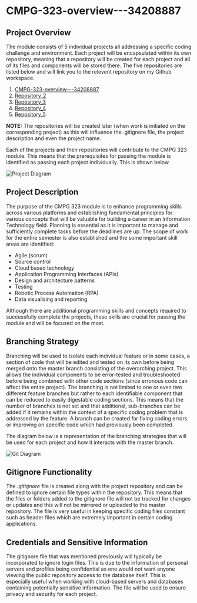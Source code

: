 # CMPG-323-overview---34208887

## Project Overview

The module consists of 5 individual projects all addressing a specific coding challenge and environment. Each project will be encapsulated within its own repository, meaning that a repository will be created for each project and all of its files and components will be stored there. The five repositories are listed below and will link you to the relevent repository on my Github workspace.

1. [CMPG-323-overview---34208887](https://github.com/Anja34208887/CMPG-323-overview---34208887.git)
2. [Repository_2]()
3. [Repository_3]()
4. [Repository_4]()
5. [Repository_5]()

**NOTE:** The repositories will be created later (when work is initiated on the corresponding project) as this will influence the .gitignore file, the project description and even the project name.

Each of the projects and their repositories will contribute to the CMPG 323 module. This means that the prerequisites for passing the module is identified as passing each project individually. This is shown below.

![Project Diagram](https://user-images.githubusercontent.com/79098262/185421692-c1525672-1fc4-4db6-b1b5-b095fea5dd7d.png)

## Project Description

The purpose of the CMPG 323 module is to enhance programming skills across various platforms and establishing fundamental principles for various concepts that will be valuable for building a career in an Information Technology field. Planning is essential as it is important to manage and sufficiently complete tasks before the deadlines are up. The scope of work for the entire semester is also established and the some important skill areas are identified:

* Agile (scrum)
* Source control
* Cloud based technology
* Application Programming Interfaces (APIs)
* Design and architecture patterns
* Testing
* Robotic Process Automation (RPA)
* Data visualising and reporting

Although there are additional programming skills and concepts required to successfully complete the projects, these skills are crucial for passing the module and will be focused on the most.


## Branching Strategy

Branching will be used to isolate each individual feature or in some cases, a section of code that will be edited and tested on its own before being merged onto the master branch consisting of the overarching project. This allows the individual components to be error-tested and troubleshooted before being combined with other code sections (since erronous code can affect the entire project). The branching is not limited to one or even two different feature branches but rather to each identifiable component that can be reduced to easily digestable coding sections. This means that the number of branches is not set and that additional,  sub-branches can be added if it remains within the context of a specific coding problem that is addressed by the feature. A branch can be created for fixing coding errors or improving on specific code which had previously been completed.

The diagram below is a representation of the branching strategies that will be used for each project and how it interacts with the master branch.

![Git Diagram](https://user-images.githubusercontent.com/79098262/185421622-00efc85a-10f8-4762-92e4-09338e0e181f.png)


## Gitignore Functionality

The *.gitignore* file is created along with the project repository and can be defined to ignore certain file types within the repository. This means that the files or folders added to the gitignore file will not be tracked for changes or updates and this will not be mirrored or uploaded to the master repository. The file is very useful in keeping specific coding files constant such as header files which are extremely important in certain coding applications.

## Credentials and Sensitive Information

The gitignore file that was mentioned previously will typically be incorporated to ignore login files. This is due to the information of personal servers and profiles being confidential as one would not want anyone viewing the public repository access to the database itself. This is especially useful when working with cloud-based servers and databases containing potentially sensitive information. The file will be used to ensure privacy and security for each project.
